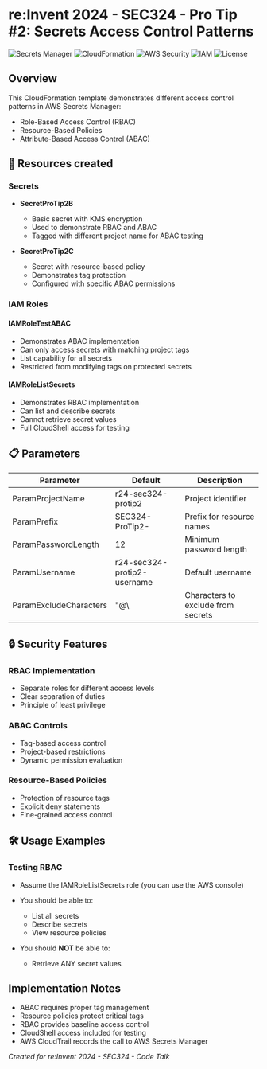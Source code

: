 # re:Invent 2024 - SEC324 - Pro Tip #2: Secrets Access Control Patterns

![Secrets Manager](https://img.shields.io/badge/AWS-SecretsManager-orange)
![CloudFormation](https://img.shields.io/badge/CloudFormation-Templates-blue)
![AWS Security](https://img.shields.io/badge/AWS-Security-purple)
![IAM](https://img.shields.io/badge/AWS-IAM-yellow)
![License](https://img.shields.io/badge/License-MIT-green)

## Overview

This CloudFormation template demonstrates different access control patterns in AWS Secrets Manager:
- Role-Based Access Control (RBAC)
- Resource-Based Policies
- Attribute-Based Access Control (ABAC)

## 🎯 Resources created

### Secrets
- **SecretProTip2B**
  - Basic secret with KMS encryption
  - Used to demonstrate RBAC and ABAC
  - Tagged with different project name for ABAC testing

- **SecretProTip2C**
  - Secret with resource-based policy
  - Demonstrates tag protection
  - Configured with specific ABAC permissions

### IAM Roles

#### IAMRoleTestABAC
- Demonstrates ABAC implementation
- Can only access secrets with matching project tags
- List capability for all secrets
- Restricted from modifying tags on protected secrets

#### IAMRoleListSecrets
- Demonstrates RBAC implementation
- Can list and describe secrets
- Cannot retrieve secret values
- Full CloudShell access for testing

## 📋 Parameters

| Parameter | Default | Description |
|-----------|---------|-------------|
| ParamProjectName | r24-sec324-protip2 | Project identifier |
| ParamPrefix | SEC324-ProTip2- | Prefix for resource names |
| ParamPasswordLength | 12 | Minimum password length |
| ParamUsername | r24-sec324-protip2-username | Default username |
| ParamExcludeCharacters | \"@\\ | Characters to exclude from secrets |

## 🔒 Security Features

### RBAC Implementation
- Separate roles for different access levels
- Clear separation of duties
- Principle of least privilege

### ABAC Controls
- Tag-based access control
- Project-based restrictions
- Dynamic permission evaluation

### Resource-Based Policies
- Protection of resource tags
- Explicit deny statements
- Fine-grained access control

## 🛠️ Usage Examples

### Testing RBAC
- Assume the IAMRoleListSecrets role (you can use the AWS console)
- You should be able to:
    - List all secrets
    - Describe secrets
    - View resource policies

- You should **NOT** be able to:
  -  Retrieve ANY secret values


## Implementation Notes
- ABAC requires proper tag management
- Resource policies protect critical tags
- RBAC provides baseline access control
- CloudShell access included for testing
- AWS CloudTrail records the call to AWS Secrets Manager

*Created for re:Invent 2024 - SEC324 - Code Talk*